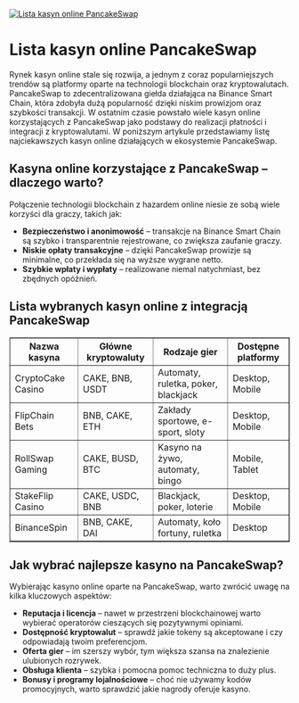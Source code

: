 [![Lista kasyn online PancakeSwap](https://123-caf.pages.dev/gitsignup.png)](https://vrmoo.ru/Bt82HjjY)

<h1>Lista kasyn online PancakeSwap</h1> <p>Rynek kasyn online stale się rozwija, a jednym z coraz popularniejszych trendów są platformy oparte na technologii blockchain oraz kryptowalutach. PancakeSwap to zdecentralizowana giełda działająca na Binance Smart Chain, która zdobyła dużą popularność dzięki niskim prowizjom oraz szybkości transakcji. W ostatnim czasie powstało wiele kasyn online korzystających z PancakeSwap jako podstawy do realizacji płatności i integracji z kryptowalutami. W poniższym artykule przedstawiamy listę najciekawszych kasyn online działających w ekosystemie PancakeSwap.</p>  <h2>Kasyna online korzystające z PancakeSwap – dlaczego warto?</h2> <p>Połączenie technologii blockchain z hazardem online niesie ze sobą wiele korzyści dla graczy, takich jak:</p> <ul>   <li><strong>Bezpieczeństwo i anonimowość</strong> – transakcje na Binance Smart Chain są szybko i transparentnie rejestrowane, co zwiększa zaufanie graczy.</li>   <li><strong>Niskie opłaty transakcyjne</strong> – dzięki PancakeSwap prowizje są minimalne, co przekłada się na wyższe wygrane netto.</li>   <li><strong>Szybkie wpłaty i wypłaty</strong> – realizowane niemal natychmiast, bez zbędnych opóźnień.</li> </ul>  <h2>Lista wybranych kasyn online z integracją PancakeSwap</h2> <table border="1" cellspacing="0" cellpadding="5" style="border-collapse: collapse; width: 100%;">   <thead>     <tr>       <th>Nazwa kasyna</th>       <th>Główne kryptowaluty</th>       <th>Rodzaje gier</th>       <th>Dostępne platformy</th>     </tr>   </thead>   <tbody>     <tr>       <td>CryptoCake Casino</td>       <td>CAKE, BNB, USDT</td>       <td>Automaty, ruletka, poker, blackjack</td>       <td>Desktop, Mobile</td>     </tr>     <tr>       <td>FlipChain Bets</td>       <td>BNB, CAKE, ETH</td>       <td>Zakłady sportowe, e-sport, sloty</td>       <td>Desktop, Mobile</td>     </tr>     <tr>       <td>RollSwap Gaming</td>       <td>CAKE, BUSD, BTC</td>       <td>Kasyno na żywo, automaty, bingo</td>       <td>Mobile, Tablet</td>     </tr>     <tr>       <td>StakeFlip Casino</td>       <td>CAKE, USDC, BNB</td>       <td>Blackjack, poker, loterie</td>       <td>Desktop, Mobile</td>     </tr>     <tr>       <td>BinanceSpin</td>       <td>BNB, CAKE, DAI</td>       <td>Automaty, koło fortuny, ruletka</td>       <td>Desktop</td>     </tr>   </tbody> </table>  <h2>Jak wybrać najlepsze kasyno na PancakeSwap?</h2> <p>Wybierając kasyno online oparte na PancakeSwap, warto zwrócić uwagę na kilka kluczowych aspektów:</p> <ul>   <li><strong>Reputacja i licencja</strong> – nawet w przestrzeni blockchainowej warto wybierać operatorów cieszących się pozytywnymi opiniami.</li>   <li><strong>Dostępność kryptowalut</strong> – sprawdź jakie tokeny są akceptowane i czy odpowiadają twoim preferencjom.</li>   <li><strong>Oferta gier</strong> – im szerszy wybór, tym większa szansa na znalezienie ulubionych rozrywek.</li>   <li><strong>Obsługa klienta</strong> – szybka i pomocna pomoc techniczna to duży plus.</li>   <li><strong>Bonusy i programy lojalnościowe</strong> – choć nie używamy kodów promocyjnych, warto sprawdzić jakie nagrody oferuje kasyno.</li> </ul>